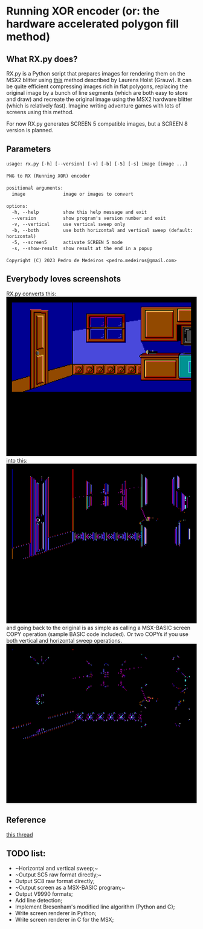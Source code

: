 # Running XOR encoder (or: the hardware accelerated polygon fill method)

## What RX.py does?
RX.py is a Python script that prepares images for rendering them on the MSX2 blitter using [this](https://www.msx.org/forum/msx-talk/development/hardware-accelerated-polygon-fill-using-lmmm) method described by Laurens Holst (Grauw). It can be quite efficient compressing images rich in flat polygons, replacing the original image by a bunch of line segments (which are both easy to store and draw) and recreate the original image using the MSX2 hardware blitter (which is relatively fast). Imagine writing adventure games with lots of screens using this method.

For now RX.py generates SCREEN 5 compatible images, but a SCREEN 8 version is planned.

## Parameters
```
usage: rx.py [-h] [--version] [-v] [-b] [-5] [-s] image [image ...]

PNG to RX (Running XOR) encoder

positional arguments:
  image              image or images to convert

options:
  -h, --help         show this help message and exit
  --version          show program's version number and exit
  -v, --vertical     use vertical sweep only
  -b, --both         use both horizontal and vertical sweep (default: horizontal)
  -5, --screen5      activate SCREEN 5 mode
  -s, --show-result  show result at the end in a popup

Copyright (C) 2023 Pedro de Medeiros <pedro.medeiros@gmail.com>
```

## Everybody loves screenshots

RX.py converts this:<br/>
![Original image restored by the blitter on MSX2](/docs/canvas2.png "Original image restored by the blitter on MSX2")
<br/>into this:<br/>
![RX.py encoded sample image](/docs/canvas1.png "RX.py encoded sample image")
<br/>and going back to the original is as simple as calling a MSX-BASIC screen COPY operation (sample BASIC code included). Or two COPYs if you use both vertical and horizontal sweep operations.
![RX.py encoded sample image (horizontal and vertical sweep)](/docs/canvas3.png "RX.py encoded sample image (both horizontal and vertical sweep)")

## Reference
[this thread](https://www.msx.org/forum/msx-talk/development/hardware-accelerated-polygon-fill-using-lmmm)

## TODO list:
* ~Horizontal and vertical sweep;~
* ~Output SC5 raw format directly;~
* Output SC8 raw format directly;
* ~Output screen as a MSX-BASIC program;~
* Output V9990 formats;
* Add line detection;
* Implement Bresenham's modified line algorithm (Python and C);
* Write screen renderer in Python;
* Write screen renderer in C for the MSX;

